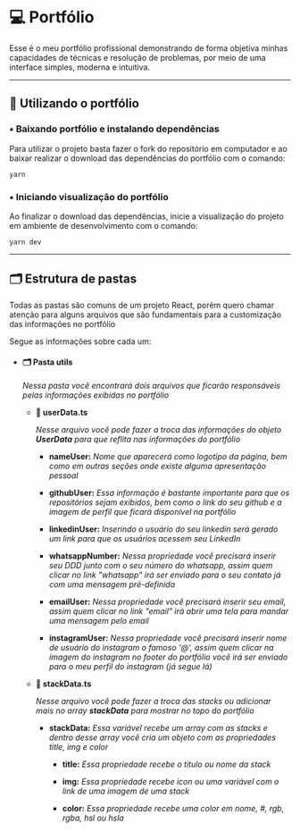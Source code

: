   
  

💻 Portfólio
============

Esse é o meu portfólio profissional demonstrando de forma objetiva minhas capacidades de técnicas e resolução de problemas, por meio de uma interface simples, moderna e intuitiva.

  
  

* * *

  
  

🎲 Utilizando o portfólio
---------------------

### ▪️ Baixando portfólio e instalando dependências

Para utilizar o projeto basta fazer o fork do repositório em computador e ao baixar realizar o download das dependências do portfólio com o comando:

```
yarn
```

### ▪️ Iniciando visualização do portfólio

Ao finalizar o download das dependências, inicie a visualização do projeto em ambiente de desenvolvimento com o comando:

```
yarn dev
```

  
  

* * *

🗂 Estrutura de pastas
----------------------

Todas as pastas são comuns de um projeto React, porém quero chamar atenção para alguns arquivos que são fundamentais para a customização das informações no portfólio

Segue as informações sobre cada um:

*   #### 🗂 Pasta utils
    
    _Nessa pasta você encontrará dois arquivos que ficarão responsáveis pelas informações exibidas no portfólio_
    
    *   **📄 userData.ts**
        
        _Nesse arquivo você pode fazer a troca das informações do objeto **UserData** para que reflita nas informações do portfólio_
        
        *   **nameUser:** _Nome que aparecerá como logotipo da página, bem como em outras seções onde existe alguma apresentação pessoal_
            
        *   **githubUser:** _Essa informação é bastante importante para que os repositórios sejam exibidos, bem como o link do seu github e a imagem de perfil que ficará disponível na portfólio_
            
        *   **linkedinUser:** _Inserindo o usuário do seu linkedin será gerado um link para que os usuários acessem seu LinkedIn_
            
        *   **whatsappNumber:** _Nessa propriedade você precisará inserir seu DDD junto com o seu número do whatsapp, assim quem clicar no link "whatsapp" irá ser enviado para o seu contato já com uma mensagem pré-definida_

        *   **emailUser:** _Nessa propriedade você precisará inserir seu email, assim quem clicar no link "email" irá abrir uma tela para mandar uma mensagem pelo email_

        *   **instagramUser:** _Nessa propriedade você precisará inserir nome de usuário do instagram o famoso '@', assim quem clicar na imagem do instagram no footer do portfólio você irá ser enviado para o meu perfil do instagram (já segue lá)_

    *   **📄 stackData.ts**

        _Nesse arquivo você pode fazer a troca das stacks ou adicionar mais no array **stackData** para mostrar no topo do portfólio_

        *   **stackData:** _Essa variável recebe um array com as stacks e dentro desse array você cria um objeto com as propriedades title, img e color_

            *   **title:** _Essa propriedade recebe o titulo ou nome da stack_

            *   **img:** _Essa propriedade recebe icon ou uma variável com o link de uma imagem de uma stack_

            *   **color:** _Essa propriedade recebe uma color em nome, #, rgb, rgba, hsl ou hsla_
